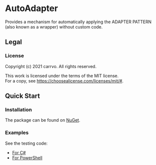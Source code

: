 # AutoAdapter
Provides a mechanism for automatically applying
the ADAPTER PATTERN (also known as a wrapper)
without custom code.

## Legal
### License
Copyright (c) 2021 carrvo. All rights reserved.

This work is licensed under the terms of the MIT license.  
For a copy, see <https://choosealicense.com/licenses/mit/#>.

## Quick Start
### Installation
The package can be found on [NuGet](https://www.nuget.org/packages/AutoAdapter.DuckTyping/).

### Examples
See the testing code:
  - [For C#](./AutoAdapter.DuckTyping.Tests/Convertable.cs)
  - [For PowerShell](./AutoAdapter.DuckTyping.PowerShell.Tests/AutoAdapter.DuckTyping.PowerShell.Tests.ps1xml)
